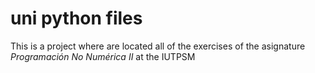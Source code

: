 # uni python files

This is a project where are located all of the exercises of the asignature _Programación No Numérica II_ at the IUTPSM